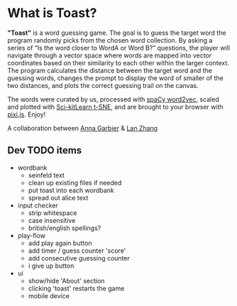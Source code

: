 # What is Toast?
**"Toast"** is a word guessing game. The goal is to guess the target word the program randomly picks from the chosen word collection. By asking a series of “Is the word closer to WordA or Word B?” questions, the player will navigate through a vector space where words are mapped into vector coordinates based on their similarity to each other within the larger context. The program calculates the distance between the target word and the guessing words, changes the prompt to display the word of smaller of the two distances, and plots the correct guessing trail on the canvas.

The words were curated by us, processed with [spaCy word2vec](https://spacy.io/usage/vectors-similarity), scaled and plotted with [Sci-kitLearn t-SNE](https://scikit-learn.org/stable/modules/generated/sklearn.manifold.TSNE.html), and are brought to your browser with [pixi.js](https://www.pixijs.com/). Enjoy!

A collaboration between [Anna Garbier](https://annagarbier.github.io/) & [Lan Zhang](iamlanzhang.com)


## Dev TODO items

-   wordbank
    -   seinfeld text
    -   clean up existing files if needed
    -   put toast into each wordbank
    -   spread out alice text
-   input checker
    -   strip whitespace
    -   case insensitive
    -   british/english spellings?
-   play-flow
    -   add play again button
    -   add timer / guess counter 'score'
    -   add consecutive guessing counter 
    -   i give up button
-   ui
    -   show/hide 'About' section
    -   clicking 'toast' restarts the game
    -   mobile device